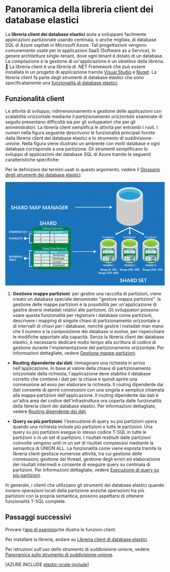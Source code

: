 <properties
    pageTitle="Database SQL di Azure - libreria client"
    description="Compilare app di database .NET scalabili"
    services="sql-database"
    documentationCenter=""
    manager="jeffreyg"
    authors="sidneyh"
    editor=""/>

<tags
    ms.service="sql-database"
    ms.workload="sql-database"
    ms.tgt_pltfrm="na"
    ms.devlang="na"
    ms.topic="article"
    ms.date="07/29/2015"
    ms.author="sidneyh"/>

# Panoramica della libreria client dei database elastici

La **libreria client dei database elastici** aiuta a sviluppare facilmente applicazioni partizionate usando centinaia, o anche migliaia, di database SQL di Azure ospitati in Microsoft Azure. Tali progettazioni vengono comunemente usate per le applicazioni SaaS (Software as a Service), in genere architetture single-tenant, dove ogni tenant è dotato di un database. La compilazione e la gestione di un'applicazione è un obiettivo della libreria.  La libreria client è una libreria di .NET Framework che può essere installata in un progetto di applicazione tramite [Visual Studio](sql-database-elastic-scale-add-references-visual-studio.md) e [Nuget](http://go.microsoft.com/?linkid=9862605). La libreria client fa parte degli strumenti di database elastici che sono specificatamente una [funzionalità di database elastici](sql-database-elastic-scale-introduction.md).

## Funzionalità client

Le attività di sviluppo, ridimensionamento e gestione delle applicazioni con scalabilità orizzontale mediante il *partizionamento orizzontale* esaminate di seguito presentano difficoltà sia per gli sviluppatori che per gli amministratori. La libreria client semplifica le attività per entrambi i ruoli. I numeri nella figura seguente descrivono le funzionalità principali fornite dalla libreria client dei database elastici e lo strumento di suddivisione-unione. Nella figura viene illustrato un ambiente con molti database e ogni database corrisponde a una partizione. Gli strumenti semplificano lo sviluppo di applicazioni dei database SQL di Azure tramite le seguenti caratteristiche specifiche:

Per le definizioni dei termini usati in questo argomento, vedere il [Glossario degli strumenti dei database elastici](sql-database-elastic-scale-glossary.md).

![Funzionalità di scalabilità elastica][1]

1.  **Gestione mappe partizioni**: per gestire una raccolta di partizioni, viene creato un database speciale denominato "gestore mappa partizioni". la gestione delle mappe partizioni è la possibilità per un'applicazione di gestire diversi metadati relativi alle partizioni. Gli sviluppatori possono usare questa funzionalità per registrare i database come partizioni, descrivere i mapping di singole chiavi di partizionamento orizzontale o di intervalli di chiavi per i database, nonché gestire i metadati man mano che il numero e la composizione dei database si evolve, per rispecchiare le modifiche apportate alla capacità. Senza la libreria client dei database elastici, è necessario dedicare molto tempo alla scrittura di codice di gestione durante l'implementazione del partizionamento orizzontale. Per informazioni dettagliate, vedere [Gestione mappe partizioni](sql-database-elastic-scale-shard-map-management.md).

* **Routing dipendente dai dati**: immaginare una richiesta in arrivo nell'applicazione. In base al valore della chiave di partizionamento orizzontale della richiesta, l'applicazione deve stabilire il database corretto che contiene i dati per la chiave e quindi aprire una connessione ad esso per elaborare la richiesta. Il routing dipendente dai dati consente di aprire connessioni con una singola e semplice chiamata alla mappa partizioni dell'applicazione. Il routing dipendente dai dati è un'altra area del codice dell'infrastruttura ora coperta dalle funzionalità della libreria client dei database elastici. Per informazioni dettagliate, vedere [Routing dipendente dai dati](sql-database-elastic-scale-data-dependent-routing.md).

* **Query su più partizioni**: l'esecuzione di query su più partizioni opera quando una richiesta include più partizioni o tutte le partizioni. Una query su più partizioni esegue lo stesso codice T-SQL in tutte le partizioni o in un set di partizioni. I risultati restituiti dalle partizioni coinvolte vengono uniti in un set di risultati complessivi mediante la semantica di UNION ALL. La funzionalità come viene esposta tramite la libreria client gestisce numerose attività, tra cui gestione delle connessioni, gestione dei thread, gestione degli errori ed elaborazione dei risultati intermedi e consente di eseguire query su centinaia di partizioni. Per informazioni dettagliate, vedere [Esecuzione di query su più partizioni](sql-database-elastic-scale-multishard-querying.md).

In generale, i clienti che utilizzano gli strumenti dei database elastici quando inviano operazioni locali della partizione anziché operazioni tra più partizioni con la propria semantica, possono aspettarsi di ottenere funzionalità T-SQL complete.

## Passaggi successivi

Provare l’[app di esempio](sql-database-elastic-scale-get-started.md)che illustra le funzioni client.

Per installare la libreria, andare su [Libreria client di database elastici](http://www.nuget.org/packages/Microsoft.Azure.SqlDatabase.ElasticScale.Client/).

Per istruzioni sull'uso dello strumento di suddivisione-unione, vedere [Panoramica sullo strumento di suddivisione-unione](sql-database-elastic-scale-overview-split-and-merge.md).


[AZURE.INCLUDE [elastic-scale-include](../../includes/elastic-scale-include.md)]

<!--Anchors-->
<!--Image references-->
[1]: ./media/sql-database-elastic-database-client-library/glossary.png

<!---HONumber=August15_HO6-->